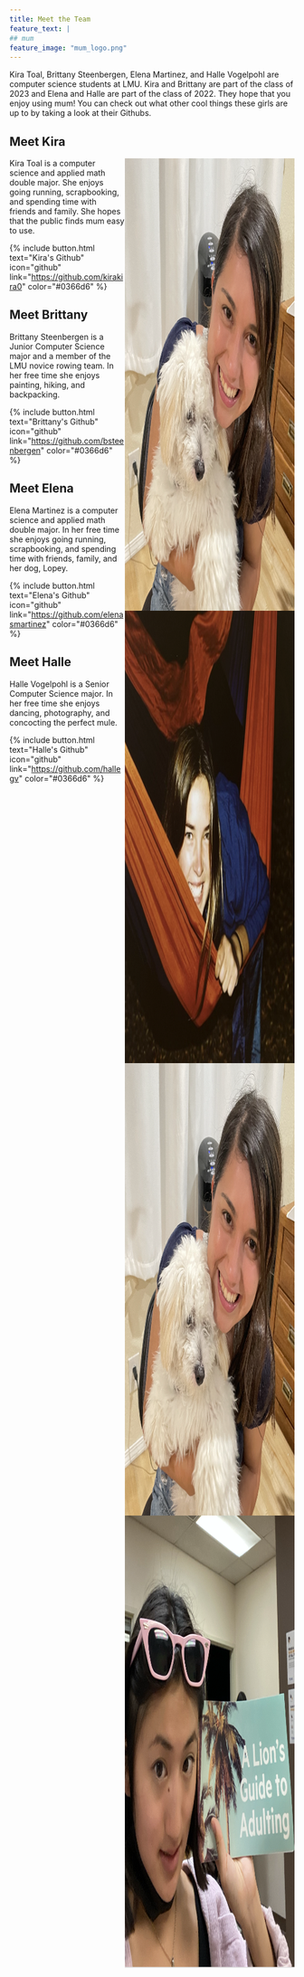 ```yaml
---
title: Meet the Team
feature_text: |
## mum
feature_image: "mum_logo.png"
---
```


Kira Toal, Brittany Steenbergen, Elena Martinez, and Halle Vogelpohl are computer science students at LMU. Kira and Brittany are part of the class of 2023 and Elena and Halle are part of the class of 2022. They hope that you enjoy using mum! You can check out what other cool things these girls are up to by taking a look at their Githubs.

## Meet Kira

<img style="float: right;" src="elena_pic.png" position="right" width="300" height="800">

Kira Toal is a computer science and applied math double major. She enjoys going running, scrapbooking, and spending time with friends and family. She hopes that the public finds mum easy to use.

{% include button.html text="Kira's Github" icon="github" link="https://github.com/kirakira0" color="#0366d6" %}

## Meet Brittany

<img style="float: right;" src="brittany_pic.png" position="right" width="300" height="800">

Brittany Steenbergen is a Junior Computer Science major and a member of the LMU novice rowing team. In her free time she enjoys painting, hiking, and backpacking.

{% include button.html text="Brittany's Github" icon="github" link="https://github.com/bsteenbergen" color="#0366d6" %}

## Meet Elena

<img style="float: right;" src="elena_pic.png" position="right" width="300" height="800">

Elena Martinez is a computer science and applied math double major. In her free time she enjoys going running, scrapbooking, and spending time with friends, family, and her dog, Lopey.

{% include button.html text="Elena's Github" icon="github" link="https://github.com/elenasmartinez" color="#0366d6" %}

## Meet Halle

<img style="float: right;" src="halle_pic.png" position="right" width="300" height="800">

Halle Vogelpohl is a Senior Computer Science major. In her free time she enjoys dancing, photography, and concocting the perfect mule.

{% include button.html text="Halle's Github" icon="github" link="https://github.com/hallegv" color="#0366d6" %}
